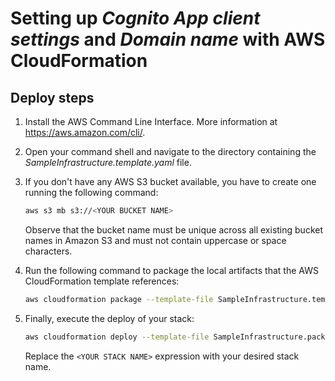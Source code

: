# Setting up *Cognito* *App client settings* and *Domain name* with AWS CloudFormation

## Deploy steps

1. Install the AWS Command Line Interface. More information at https://aws.amazon.com/cli/.

2. Open your command shell and navigate to the directory containing the *SampleInfrastructure.template.yaml* file.

3. If you don't have any AWS S3 bucket available, you have to create one running the following command:

    ```bash
    aws s3 mb s3://<YOUR BUCKET NAME>
    ```
    
    Observe that the bucket name must be unique across all existing bucket names in Amazon S3 and must not contain uppercase or space characters.

4. Run the following command to package the local artifacts that the AWS CloudFormation template references:

    ```bash
    aws cloudformation package --template-file SampleInfrastructure.template.yaml --s3-bucket <YOUR BUCKET NAME> --output-template-file SampleInfrastructure.package.yaml
    ```
    
5. Finally, execute the deploy of your stack:

    ```bash
    aws cloudformation deploy --template-file SampleInfrastructure.package.yaml --stack-name <YOUR STACK NAME> --capabilities CAPABILITY_NAMED_IAM
    ```
    
    Replace the `<YOUR STACK NAME>` expression with your desired stack name.